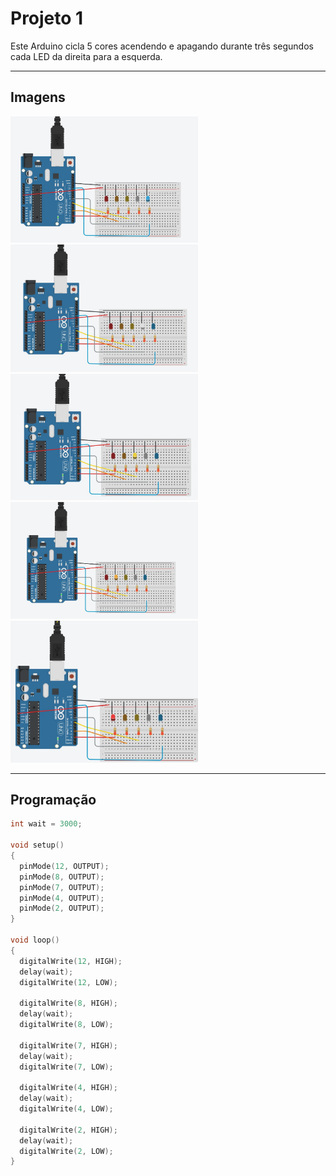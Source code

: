 # Projeto 1

Este Arduino cicla 5 cores acendendo e apagando durante três segundos cada LED da direita para a esquerda.

---

## Imagens

<img src="Imagens/project-1-1.jpeg" width="300">
<img src="Imagens/project-1-2.jpeg" width="300">
<img src="Imagens/project-1-3.jpeg" width="300">
<img src="Imagens/project-1-4.jpeg" width="300">
<img src="Imagens/project-1-5.jpeg" width="300">

---

## Programação

```cpp
int wait = 3000;

void setup()
{
  pinMode(12, OUTPUT);
  pinMode(8, OUTPUT);
  pinMode(7, OUTPUT);
  pinMode(4, OUTPUT);
  pinMode(2, OUTPUT);
}

void loop()
{
  digitalWrite(12, HIGH);
  delay(wait);
  digitalWrite(12, LOW);
  
  digitalWrite(8, HIGH);
  delay(wait);
  digitalWrite(8, LOW);
  
  digitalWrite(7, HIGH);
  delay(wait);
  digitalWrite(7, LOW);
  
  digitalWrite(4, HIGH);
  delay(wait);
  digitalWrite(4, LOW);
  
  digitalWrite(2, HIGH);
  delay(wait);
  digitalWrite(2, LOW);
}

